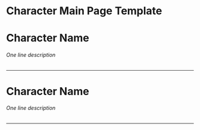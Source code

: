# Character Main Page Template

# Character Name
###### One line description

---

# Character Name
###### One line description
---
